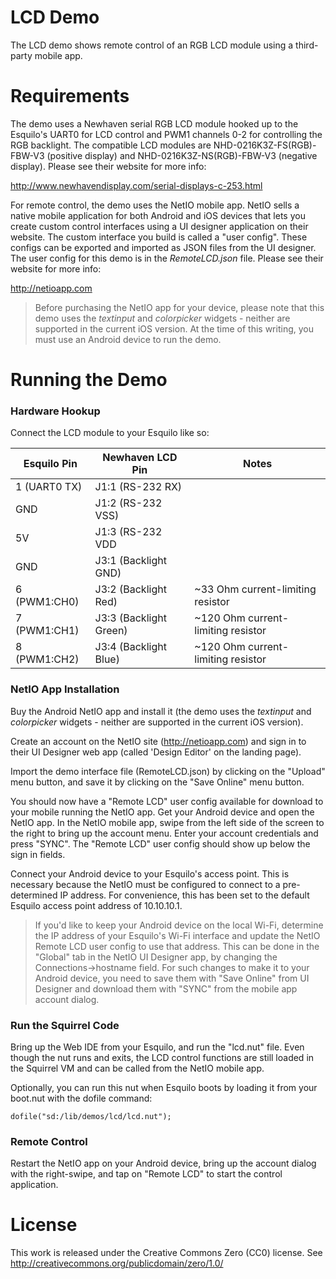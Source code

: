 LCD Demo
========
The LCD demo shows remote control of an RGB LCD module using a third-party
mobile app.

# Requirements

The demo uses a Newhaven serial RGB LCD module hooked up to the Esquilo's UART0
for LCD control and PWM1 channels 0-2 for controlling the RGB backlight. The
compatible LCD modules are NHD-0216K3Z-FS(RGB)-FBW-V3 (positive display) and
NHD-0216K3Z-NS(RGB)-FBW-V3 (negative display). Please see their website for more
info:

http://www.newhavendisplay.com/serial-displays-c-253.html

For remote control, the demo uses the NetIO mobile app. NetIO sells a native
mobile application for both Android and iOS devices that lets you create custom
control interfaces using a UI designer application on their website. The custom
interface you build is called a "user config". These configs can be exported and
imported as JSON files from the UI designer. The user config for this demo is in
the *RemoteLCD.json* file. Please see their website for more info:

http://netioapp.com

> Before purchasing the NetIO app for your device, please note that this demo
uses the *textinput* and *colorpicker* widgets - neither are supported in the
current iOS version. At the time of this writing, you must use an Android device
to run the demo.

# Running the Demo

### Hardware Hookup

Connect the LCD module to your Esquilo like so:

| Esquilo Pin  | Newhaven LCD Pin        | Notes
| ------------ |-------------------------|------------------------------------|
| 1 (UART0 TX) |  J1:1 (RS-232 RX)       |                                    |
| GND          |  J1:2 (RS-232 VSS)      |                                    |
| 5V           |  J1:3 (RS-232 VDD       |                                    |
| GND          |  J3:1 (Backlight GND)   |                                    |
| 6 (PWM1:CH0) |  J3:2 (Backlight Red)   | ~33 Ohm current-limiting resistor  |
| 7 (PWM1:CH1) |  J3:3 (Backlight Green) | ~120 Ohm current-limiting resistor |
| 8 (PWM1:CH2) |  J3:4 (Backlight Blue)  | ~120 Ohm current-limiting resistor |

### NetIO App Installation

Buy the Android NetIO app and install it (the demo uses the *textinput* and
*colorpicker* widgets - neither are supported in the current iOS version).

Create an account on the NetIO site (http://netioapp.com) and sign in to
their UI Designer web app (called 'Design Editor' on the landing page).

Import the demo interface file (RemoteLCD.json) by clicking on the "Upload"
menu button, and save it by clicking on the "Save Online" menu button.

You should now have a "Remote LCD" user config available for download to your
mobile running the NetIO app. Get your Android device and open the NetIO app. In
the NetIO mobile app, swipe from the left side of the screen to the right
to bring up the account menu. Enter your account credentials and press "SYNC".
The "Remote LCD" user config should show up below the sign in fields.

Connect your Android device to your Esquilo's access point. This is necessary
because the NetIO must be configured to connect to a pre-determined IP address.
For convenience, this has been set to the default Esquilo access point address
of 10.10.10.1.

> If you'd like to keep your Android device on the local Wi-Fi, determine the IP
  address of your Esquilo's Wi-Fi interface and update the NetIO Remote LCD user
  config to use that address. This can be done in the "Global" tab in the NetIO
  UI Designer app, by changing the Connections->hostname field. For such changes
  to make it to your Android device, you need to save them with "Save Online"
  from UI Designer and download them with "SYNC" from the mobile app account
  dialog.

### Run the Squirrel Code

Bring up the Web IDE from your Esquilo, and run the "lcd.nut" file. Even
though the nut runs and exits, the LCD control functions are still loaded in the
Squirrel VM and can be called from the NetIO mobile app.

Optionally, you can run this nut when Esquilo boots by loading it from your
boot.nut with the dofile command:

`dofile("sd:/lib/demos/lcd/lcd.nut");`


### Remote Control

Restart the NetIO app on your Android device, bring up the account dialog
with the right-swipe, and tap on "Remote LCD" to start the control application.

# License

This work is released under the Creative Commons Zero (CC0) license.
See http://creativecommons.org/publicdomain/zero/1.0/